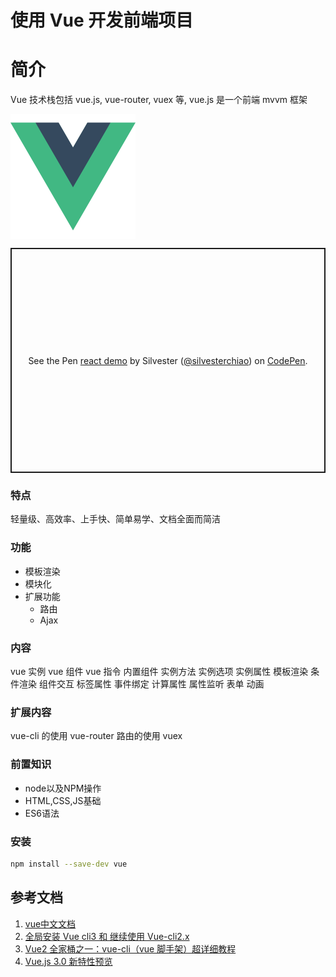 # 使用 Vue 开发前端项目

# 简介

Vue 技术栈包括 vue.js, vue-router, vuex 等, vue.js 是一个前端 mvvm 框架

<img src="./vue.png" width="200" height="200" alt="vue" align=center />

<p class="codepen" data-height="360" data-theme-id="dark" data-default-tab="js,result" data-user="silvesterchiao" data-slug-hash="QVwPEJ" style="height: 360px; box-sizing: border-box; display: flex; align-items: center; justify-content: center; border: 2px solid; margin: 1em 0; padding: 1em;" data-pen-title="react demo">
  <span>See the Pen <a href="https://codepen.io/silvesterchiao/pen/QVwPEJ">
  react demo</a> by Silvester (<a href="https://codepen.io/silvesterchiao">@silvesterchiao</a>)
  on <a href="https://codepen.io">CodePen</a>.</span>
</p>
<script async src="https://static.codepen.io/assets/embed/ei.js"></script>

### 特点

轻量级、高效率、上手快、简单易学、文档全面而简洁

<!-- more -->

### 功能

* 模板渲染
* 模块化
* 扩展功能
  - 路由
  - Ajax

### 内容

vue 实例
vue 组件
vue 指令
内置组件
实例方法
实例选项
实例属性
模板渲染
条件渲染
组件交互
标签属性
事件绑定
计算属性
属性监听
表单
动画

### 扩展内容

vue-cli 的使用
vue-router 路由的使用
vuex

### 前置知识

- node以及NPM操作
- HTML,CSS,JS基础
- ES6语法

### 安装

``` bash
npm install --save-dev vue
```

## 参考文档

1. [vue中文文档](https://cn.vuejs.org/)
1. [全局安装 Vue cli3 和 继续使用 Vue-cli2.x](https://www.cnblogs.com/h2zZhou/p/9881534.html)
1. [Vue2 全家桶之一：vue-cli（vue 脚手架）超详细教程](https://www.jianshu.com/p/32beaca25c0d)
1. [Vue.js 3.0 新特性预览](https://www.cnblogs.com/ljx20180807/p/9987822.html)
